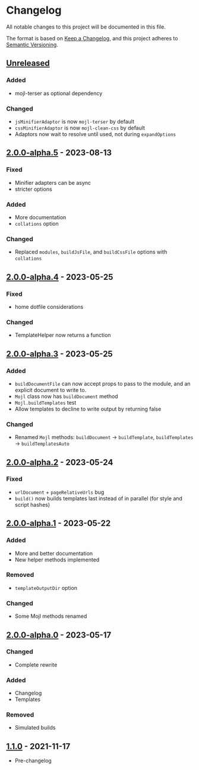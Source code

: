 # Changelog

All notable changes to this project will be documented in this file.

The format is based on [Keep a Changelog](https://keepachangelog.com/en/1.0.0/),
and this project adheres to [Semantic Versioning](https://semver.org/spec/v2.0.0.html).


## [Unreleased]

### Added
- mojl-terser as optional dependency

### Changed
- `jsMinifierAdaptor` is now `mojl-terser` by default
- `cssMinifierAdaptor` is now `mojl-clean-css` by default
- Adaptors now wait to resolve until used, not during `expandOptions`


## [2.0.0-alpha.5] - 2023-08-13

### Fixed
- Minifier adapters can be async
- stricter options

### Added
- More documentation
- `collations` option

### Changed
- Replaced `modules`, `buildJsFile`, and `buildCssFile` options with `collations`


## [2.0.0-alpha.4] - 2023-05-25

### Fixed
- home dotfile considerations

### Changed
- TemplateHelper now returns a function


## [2.0.0-alpha.3] - 2023-05-25

### Added
- `buildDocumentFile` can now accept props to pass to the module, and an explicit document to write to.
- `Mojl` class now has `buildDocument` method
- `Mojl.buildTemplates` test
- Allow templates to decline to write output by returning false

### Changed
- Renamed `Mojl` methods: `buildDocument` -> `buildTemplate`, `buildTemplates` -> `buildTemplatesAuto`


## [2.0.0-alpha.2] - 2023-05-24

### Fixed
- `urlDocument` + `pageRelativeUrls` bug
- `build()` now builds templates last instead of in parallel (for style and script hashes)


## [2.0.0-alpha.1] - 2023-05-22

### Added

- More and better documentation
- New helper methods implemented

### Removed

- `templateOutputDir` option

### Changed

- Some Mojl methods renamed


## [2.0.0-alpha.0] - 2023-05-17

### Changed

- Complete rewrite

### Added

- Changelog
- Templates

### Removed

- Simulated builds


## [1.1.0] - 2021-11-17

- Pre-changelog


[unreleased]: https://github.com/thomasperi/mojl/compare/v2.0.0-alpha.5...2.0.0-alpha
[2.0.0-alpha.5]: https://github.com/thomasperi/mojl/compare/v2.0.0-alpha.4...v2.0.0-alpha.5
[2.0.0-alpha.4]: https://github.com/thomasperi/mojl/compare/v2.0.0-alpha.3...v2.0.0-alpha.4
[2.0.0-alpha.3]: https://github.com/thomasperi/mojl/compare/v2.0.0-alpha.2...v2.0.0-alpha.3
[2.0.0-alpha.2]: https://github.com/thomasperi/mojl/compare/v2.0.0-alpha.1...v2.0.0-alpha.2
[2.0.0-alpha.1]: https://github.com/thomasperi/mojl/compare/v2.0.0-alpha.0...v2.0.0-alpha.1
[2.0.0-alpha.0]: https://github.com/thomasperi/mojl/compare/v1.1.0...v2.0.0-alpha.0
[1.1.0]: https://github.com/thomasperi/mojl/releases/tag/v1.1.0
